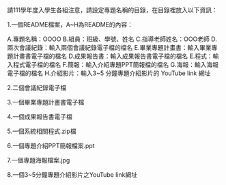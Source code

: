 請111學年度入學生各組注意，請設定專題名稱的目錄，在目錄裡放入以下資訊：

1.一個README檔案，A~H為README的內容：

A.專題名稱：OOOO 
B.組員：班級、學號、姓名 
C.指導老師姓名：OOO老師 
D.兩次會議紀錄：輸入兩個會議紀錄電子檔的檔名
E.畢業專題計畫書：輸入畢業專題計畫書電子檔的檔名 
D.成果報告書：輸入成果報告書電子檔的檔名
E.程式：輸入程式電子檔的檔名
F.簡報：輸入介紹專題PPT簡報檔的檔名
G.海報：輸入海報電子檔的檔名
H.介紹影片：輸入3~5 分鐘專題介紹影片的 YouTube link 網址

2.二個會議紀錄電子檔

3.一個畢業專題計畫書電子檔

4.一個成果報告書電子檔

5.一個系統相關程式.zip檔

6.一個專題介紹PPT簡報檔案.ppt

7.一個專題海報檔案.jpg

8.一個3~5分鐘專題介紹影片之YouTube link網址
